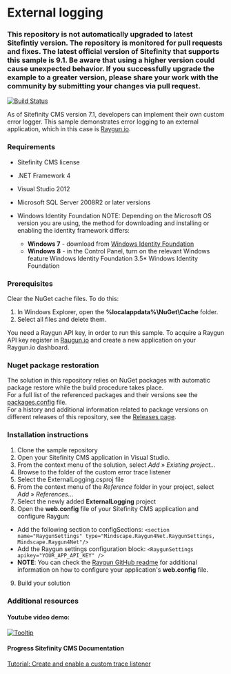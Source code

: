 External logging
============================

### This repository is not automatically upgraded to latest Sitefintiy version. The repository is monitored for pull requests and fixes. The latest official version of Sitefinity that supports this sample is 9.1. Be aware that using a higher version could cause unexpected behavior. If you successfully upgrade the example to a greater version, please share your work with the community by submitting your changes via pull request.

[![Build Status](http://sdk-jenkins-ci.cloudapp.net/buildStatus/icon?job=Telerik.Sitefinity.Samples.ExternalLogging.CI)](http://sdk-jenkins-ci.cloudapp.net/job/Telerik.Sitefinity.Samples.ExternalLogging.CI/)

As of Sitefinity CMS version 7.1, developers can implement their own custom error logger. This sample demonstrates error logging to an external application, which in this case is [Raygun.io](https://raygun.io/).

### Requirements 

* Sitefinity CMS license
* .NET Framework 4
* Visual Studio 2012
* Microsoft SQL Server 2008R2 or later versions
* Windows Identity Foundation
   NOTE: Depending on the Microsoft OS version you are using, the method for downloading and installing or enabling the identity framework differs:

  * **Windows 7** - download from [Windows Identity Foundation](http://www.microsoft.com/en-us/download/details.aspx?id=17331)
  * **Windows 8** - in the Control Panel, turn on the relevant Windows feature Windows Identity Foundation 3.5* Windows Identity Foundation

### Prerequisites

Clear the NuGet cache files. To do this:

1. In Windows Explorer, open the **%localappdata%\NuGet\Cache** folder.
2. Select all files and delete them.

You need a Raygun API key, in order to run this sample. To acquire a Raygun API key register in [Raugun.io](https://raygun.io/) and create a new application on your Raygun.io dashboard.

### Nuget package restoration
The solution in this repository relies on NuGet packages with automatic package restore while the build procedure takes place.   
For a full list of the referenced packages and their versions see the [packages.config](https://github.com/Sitefinity-SDK/external-logging/blob/master/ExternalLogging/packages.config) file.    
For a history and additional information related to package versions on different releases of this repository, see the [Releases page](https://github.com/Sitefinity-SDK/external-logging/releases).    


### Installation instructions

1. Clone the sample repository
2. Open your Sitefinity CMS application in Visual Studio.
3. From the context menu of the solution, select *Add* » *Existing project…*
4. Browse to the folder of the custom error trace listener
5. Select the ExternalLogging.csproj file
6. From the context menu of the *Reference* folder in your project, select *Add* » *References…*
7. Select the newly added **ExternalLogging** project
8. Open the **web.config** file of your Sitefinity CMS application and configure Raygun:
  * Add the following section to configSections: 
   ```<section name="RaygunSettings" type="Mindscape.Raygun4Net.RaygunSettings, Mindscape.Raygun4Net"/>```
  * Add the Raygun settings configuration block: 
   ```<RaygunSettings apikey="YOUR_APP_API_KEY" />```
  * **NOTE**: You can check the [Raygun GitHub readme](https://github.com/MindscapeHQ/raygun4net/blob/master/README.md) for additional information on how to configure your application's **web.config** file.
9. Build your solution

### Additional resources

#### Youtube video demo:

[![Tooltip](https://raw.githubusercontent.com/Sitefinity-SDK/external-logging/master/externalLogging.png)](http://youtu.be/-L_99f7UjZ8)

#### Progress Sitefinity CMS Documentation
[Tutorial: Create and enable a custom trace listener](http://docs.sitefinity.com/tutorial-create-and-enable-a-custom-trace-listener)
